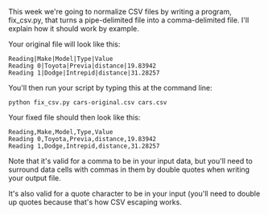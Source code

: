 This week we're going to normalize CSV files by writing a program, fix_csv.py, that turns a pipe-delimited file into a comma-delimited file. I'll explain how it should work by example.

Your original file will look like this:

```
Reading|Make|Model|Type|Value
Reading 0|Toyota|Previa|distance|19.83942
Reading 1|Dodge|Intrepid|distance|31.28257
```

You'll then run your script by typing this at the command line:

```
python fix_csv.py cars-original.csv cars.csv
```

Your fixed file should then look like this:

```
Reading,Make,Model,Type,Value
Reading 0,Toyota,Previa,distance,19.83942
Reading 1,Dodge,Intrepid,distance,31.28257
```

Note that it's valid for a comma to be in your input data, but you'll need to surround data cells with commas in them by double quotes when writing your output file.

It's also valid for a quote character to be in your input (you'll need to double up quotes because that's how CSV escaping works.

